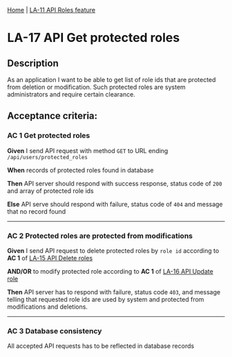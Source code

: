 [Home](../library_app_project.md) | [LA-11 API Roles feature](./LA-11_API_roles_feature.md)

# LA-17 API Get protected roles

## Description

As an application I want to be able to get list of role ids that are protected from deletion or modification. Such protected roles are system administrators and require certain clearance.

## Acceptance criteria:

### AC 1 Get protected roles

**Given** I send API request with method `GET` to URL ending `/api/users/protected_roles`

**When** records of protected roles found in database

**Then** API server should respond with success response, status code of `200` and array of protected role ids

**Else** API serve should respond with failure, status code of `404` and message that no record found

---

### AC 2 Protected roles are protected from modifications

**Given** I send API request to delete protected roles by `role id` according to **AC 1** of [LA-15 API Delete roles](./LA-15_API_delete_roles.md)

**AND/OR** to modify protected role according to **AC 1** of [LA-16 API Update role](./LA-16_API_update_role.md)

**Then** API server has to respond with failure, status code `403`, and message telling that requested role ids are used by system and protected from modifications and deletions.

---

### AC 3 Database consistency

All accepted API requests has to be reflected in database records

